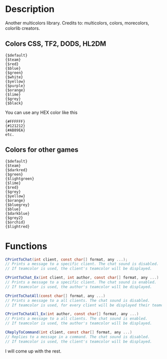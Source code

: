 # Description
Another multicolors library.
Credits to: multicolors, colors, morecolors, colorlib creators.

## Colors CSS, TF2, DODS, HL2DM
```
{$default}
{$team}
{$red}
{$blue}
{$green}
{$white}
{$yellow}
{$purple}
{$orange}
{$lime}
{$grey}
{$black}
```

You can use any HEX color like this
```
{#FFFFFF}
{#121212}
{#AB89EA}
etc.
```

## Colors for other games
```
{$default}
{$team}
{$darkred}
{$green}
{$lightgreen}
{$lime}
{$red}
{$grey}
{$yellow}
{$orange}
{$bluegrey}
{$blue}
{$darkblue}
{$grey2}
{$orchid}
{$lightred}
```

# Functions
```csharp
CPrintToChat(int client, const char[] format, any ...);
// Prints a message to a specific client. The chat sound is disabled.
// If teamcolor is used, the client's teamcolor will be displayed.

CPrintToChat_Ex(int client, int author, const char[] format, any ...)
// Prints a message to a specific client. The chat sound is enabled.
// If teamcolor is used, the author's teamcolor will be displayed.

CPrintToChatAll(const char[] format, any ...)
// Prints a message to a all clients. The chat sound is disabled.
// If teamcolor is used, for every client will be displayed their teamcolor.

CPrintToChatAll_Ex(int author, const char[] format, any ...)
// Prints a message to a all clients. The chat sound is enabled.
// If teamcolor is used, the author's teamcolor will be displayed.

CReplyToCommand(int client, const char[] format, any ...)
// Replies to a message in a command. The chat sound is disabled.
// If teamcolor is used, the client's teamcolor will be displayed.
```

I will come up with the rest.
